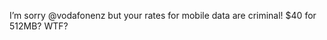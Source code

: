 <!--
id: 193307721
link: http://kevinisom.info/post/193307721/im-sorry-vodafonenz-but-your-rates-for-mobile
slug: im-sorry-vodafonenz-but-your-rates-for-mobile
date: Tue Sep 22 2009 00:11:16 GMT+1200 (NZST)
raw: {"blog_name":"kevinisom","id":193307721,"post_url":"http://kevinisom.info/post/193307721/im-sorry-vodafonenz-but-your-rates-for-mobile","slug":"im-sorry-vodafonenz-but-your-rates-for-mobile","type":"text","date":"2009-09-21 12:11:16 GMT","timestamp":1253535076,"state":"published","format":"html","reblog_key":"QWOzqBNT","tags":[],"short_url":"http://tmblr.co/Zw68YyBXQH9","highlighted":[],"feed_item":"http://twitter.com/kev_nz/statuses/4143536859","from_feed_id":"650289","note_count":0,"title":null,"body":"<p>I&#8217;m sorry @vodafonenz but your rates for mobile data are criminal! $40 for 512MB? WTF?</p>"}
publish: 2009-09-022
tags: 
title: null
-->


I’m sorry @vodafonenz but your rates for mobile data are criminal! \$40
for 512MB? WTF?


